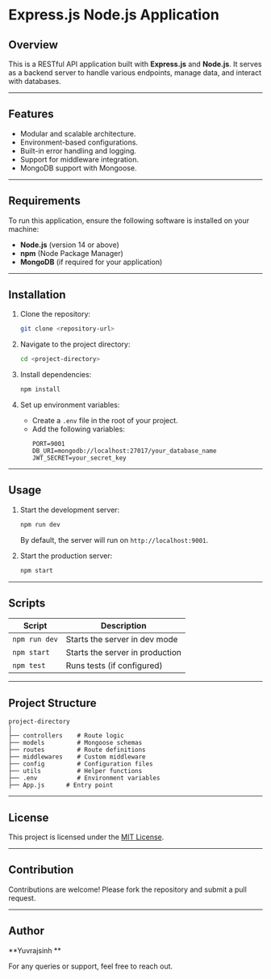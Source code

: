 # Express.js Node.js Application

## Overview
This is a RESTful API application built with **Express.js** and **Node.js**. It serves as a backend server to handle various endpoints, manage data, and interact with databases.

---

## Features
- Modular and scalable architecture.
- Environment-based configurations.
- Built-in error handling and logging.
- Support for middleware integration.
- MongoDB support with Mongoose.

---

## Requirements
To run this application, ensure the following software is installed on your machine:

- **Node.js** (version 14 or above)
- **npm** (Node Package Manager)
- **MongoDB** (if required for your application)

---

## Installation

1. Clone the repository:
   ```bash
   git clone <repository-url>
   ```

2. Navigate to the project directory:
   ```bash
   cd <project-directory>
   ```

3. Install dependencies:
   ```bash
   npm install
   ```

4. Set up environment variables:
   - Create a `.env` file in the root of your project.
   - Add the following variables:
     ```env
     PORT=9001
     DB_URI=mongodb://localhost:27017/your_database_name
     JWT_SECRET=your_secret_key
     ```

---

## Usage

1. Start the development server:
   ```bash
   npm run dev
   ```
   By default, the server will run on `http://localhost:9001`.

2. Start the production server:
   ```bash
   npm start
   ```

---
## Scripts

| Script       | Description                       |
|--------------|-----------------------------------|
| `npm run dev`| Starts the server in dev mode     |
| `npm start`  | Starts the server in production   |
| `npm test`   | Runs tests (if configured)        |

---

## Project Structure

```
project-directory
│
├── controllers    # Route logic
├── models         # Mongoose schemas
├── routes         # Route definitions
├── middlewares    # Custom middleware
├── config         # Configuration files
├── utils          # Helper functions
├── .env           # Environment variables
├── App.js      # Entry point
```

---

## License
This project is licensed under the [MIT License](LICENSE).

---

## Contribution
Contributions are welcome! Please fork the repository and submit a pull request.

---

## Author
**Yuvrajsinh **

For any queries or support, feel free to reach out.
